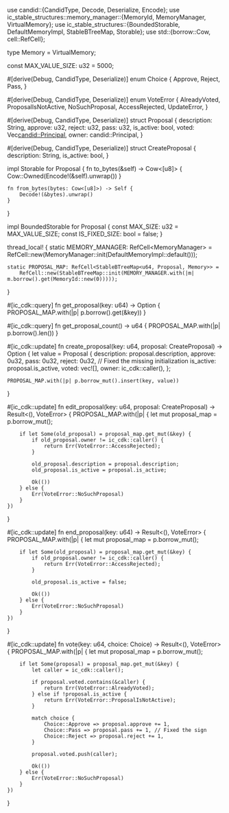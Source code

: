 use candid::{CandidType, Decode, Deserialize, Encode};
use ic_stable_structures::memory_manager::{MemoryId, MemoryManager, VirtualMemory};
use ic_stable_structures::{BoundedStorable, DefaultMemoryImpl, StableBTreeMap, Storable};
use std::{borrow::Cow, cell::RefCell};

type Memory = VirtualMemory<DefaultMemoryImpl>;

const MAX_VALUE_SIZE: u32 = 5000;

#[derive(Debug, CandidType, Deserialize)]
enum Choice {
    Approve,
    Reject,
    Pass,
}

#[derive(Debug, CandidType, Deserialize)]
enum VoteError {
    AlreadyVoted,
    ProposalIsNotActive,
    NoSuchProposal,
    AccessRejected,
    UpdateError,
}

#[derive(Debug, CandidType, Deserialize)]
struct Proposal {
    description: String,
    approve: u32,
    reject: u32,
    pass: u32,
    is_active: bool,
    voted: Vec<candid::Principal>,
    owner: candid::Principal,
}

#[derive(Debug, CandidType, Deserialize)]
struct CreateProposal {
    description: String,
    is_active: bool,
}

impl Storable for Proposal {
    fn to_bytes(&self) -> Cow<[u8]> {
        Cow::Owned(Encode!(&self).unwrap())
    }

    fn from_bytes(bytes: Cow<[u8]>) -> Self {
        Decode!(&bytes).unwrap()
    }
}

impl BoundedStorable for Proposal {
    const MAX_SIZE: u32 = MAX_VALUE_SIZE;
    const IS_FIXED_SIZE: bool = false;
}

thread_local! {
    static MEMORY_MANAGER: RefCell<MemoryManager<DefaultMemoryImpl>> =
        RefCell::new(MemoryManager::init(DefaultMemoryImpl::default()));

    static PROPOSAL_MAP: RefCell<StableBTreeMap<u64, Proposal, Memory>> =
        RefCell::new(StableBTreeMap::init(MEMORY_MANAGER.with(|m| m.borrow().get(MemoryId::new(0)))));
}

#[ic_cdk::query]
fn get_proposal(key: u64) -> Option<Proposal> {
    PROPOSAL_MAP.with(|p| p.borrow().get(&key))
}

#[ic_cdk::query]
fn get_proposal_count() -> u64 {
    PROPOSAL_MAP.with(|p| p.borrow().len())
}

#[ic_cdk::update]
fn create_proposal(key: u64, proposal: CreateProposal) -> Option<Proposal> {
    let value = Proposal {
        description: proposal.description,
        approve: 0u32,
        pass: 0u32,
        reject: 0u32, // Fixed the missing initialization
        is_active: proposal.is_active,
        voted: vec![],
        owner: ic_cdk::caller(),
    };

    PROPOSAL_MAP.with(|p| p.borrow_mut().insert(key, value))
}

#[ic_cdk::update]
fn edit_proposal(key: u64, proposal: CreateProposal) -> Result<(), VoteError> {
    PROPOSAL_MAP.with(|p| {
        let mut proposal_map = p.borrow_mut();

        if let Some(old_proposal) = proposal_map.get_mut(&key) {
            if old_proposal.owner != ic_cdk::caller() {
                return Err(VoteError::AccessRejected);
            }

            old_proposal.description = proposal.description;
            old_proposal.is_active = proposal.is_active;

            Ok(())
        } else {
            Err(VoteError::NoSuchProposal)
        }
    })
}

#[ic_cdk::update]
fn end_proposal(key: u64) -> Result<(), VoteError> {
    PROPOSAL_MAP.with(|p| {
        let mut proposal_map = p.borrow_mut();

        if let Some(old_proposal) = proposal_map.get_mut(&key) {
            if old_proposal.owner != ic_cdk::caller() {
                return Err(VoteError::AccessRejected);
            }

            old_proposal.is_active = false;

            Ok(())
        } else {
            Err(VoteError::NoSuchProposal)
        }
    })
}

#[ic_cdk::update]
fn vote(key: u64, choice: Choice) -> Result<(), VoteError> {
    PROPOSAL_MAP.with(|p| {
        let mut proposal_map = p.borrow_mut();

        if let Some(proposal) = proposal_map.get_mut(&key) {
            let caller = ic_cdk::caller();

            if proposal.voted.contains(&caller) {
                return Err(VoteError::AlreadyVoted);
            } else if !proposal.is_active {
                return Err(VoteError::ProposalIsNotActive);
            }

            match choice {
                Choice::Approve => proposal.approve += 1,
                Choice::Pass => proposal.pass += 1, // Fixed the sign
                Choice::Reject => proposal.reject += 1,
            }

            proposal.voted.push(caller);

            Ok(())
        } else {
            Err(VoteError::NoSuchProposal)
        }
    })
}
